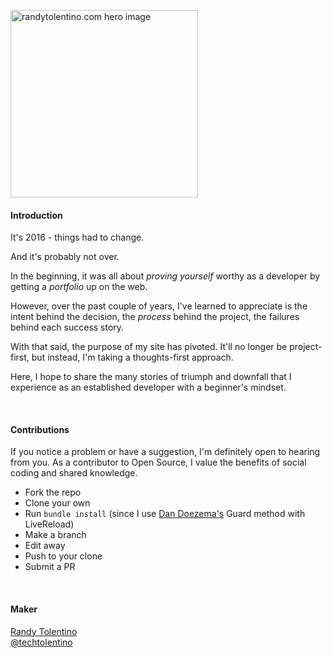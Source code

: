 <a href="http://randytolentino.com" target="blank"><img src="https://github.com/techtolentino/general_assets/blob/master/images/site-hero.png" alt="randytolentino.com hero image" width="300"></a>

#### Introduction
It's 2016 - things had to change.

And it's probably not over.

In the beginning, it was all about _proving yourself_ worthy as a developer by getting a _portfolio_ up on the web.

However, over the past couple of years, I've learned to appreciate is the intent behind the decision, the _process_ behind the project, the failures behind each success story.

With that said, the purpose of my site has pivoted. It'll no longer be project-first, but instead, I'm taking a thoughts-first approach.

Here, I hope to share the many stories of triumph and downfall that I experience as an established developer with a beginner's mindset.

<br>

#### Contributions

If you notice a problem or have a suggestion, I'm definitely open to hearing from you. As a contributor to Open Source, I value the benefits of social coding and shared knowledge. 

- Fork the repo
- Clone your own
- Run `bundle install` (since I use [Dan Doezema's](http://dan.doezema.com/2014/01/setting-up-livereload-with-jekyll/) Guard method with LiveReload)
- Make a branch
- Edit away
- Push to your clone
- Submit a PR

<br>

#### Maker
[Randy Tolentino](http://randytolentino.com/)  
[@techtolentino](https://twitter.com/techtolentino)
